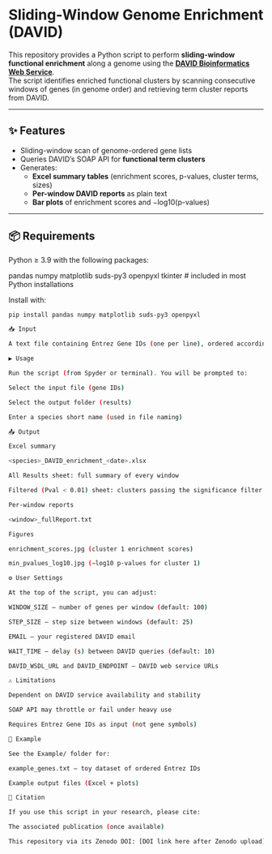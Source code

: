 # Sliding-Window Genome Enrichment (DAVID)

This repository provides a Python script to perform **sliding-window functional enrichment** along a genome using the **[DAVID Bioinformatics Web Service](https://david.ncifcrf.gov/)**.  
The script identifies enriched functional clusters by scanning consecutive windows of genes (in genome order) and retrieving term cluster reports from DAVID.

---

## ✨ Features
- Sliding-window scan of genome-ordered gene lists  
- Queries DAVID’s SOAP API for **functional term clusters**  
- Generates:
  - **Excel summary tables** (enrichment scores, p-values, cluster terms, sizes)  
  - **Per-window DAVID reports** as plain text  
  - **Bar plots** of enrichment scores and −log10(p-values)  

---

## 📦 Requirements
Python ≥ 3.9 with the following packages:

pandas
numpy
matplotlib
suds-py3
openpyxl
tkinter # included in most Python installations


Install with:
```bash
pip install pandas numpy matplotlib suds-py3 openpyxl

📥 Input

A text file containing Entrez Gene IDs (one per line), ordered according to their genomic positions.

▶️ Usage

Run the script (from Spyder or terminal). You will be prompted to:

Select the input file (gene IDs)

Select the output folder (results)

Enter a species short name (used in file naming)

📤 Output

Excel summary

<species>_DAVID_enrichment_<date>.xlsx

All Results sheet: full summary of every window

Filtered (Pval < 0.01) sheet: clusters passing the significance filter

Per-window reports

<window>_fullReport.txt

Figures

enrichment_scores.jpg (cluster 1 enrichment scores)

min_pvalues_log10.jpg (−log10 p-values for cluster 1)

⚙️ User Settings

At the top of the script, you can adjust:

WINDOW_SIZE – number of genes per window (default: 100)

STEP_SIZE – step size between windows (default: 25)

EMAIL – your registered DAVID email

WAIT_TIME – delay (s) between DAVID queries (default: 10)

DAVID_WSDL_URL and DAVID_ENDPOINT – DAVID web service URLs

⚠️ Limitations

Dependent on DAVID service availability and stability

SOAP API may throttle or fail under heavy use

Requires Entrez Gene IDs as input (not gene symbols)

📂 Example

See the Example/ folder for:

example_genes.txt – toy dataset of ordered Entrez IDs

Example output files (Excel + plots)

📖 Citation

If you use this script in your research, please cite:

The associated publication (once available)

This repository via its Zenodo DOI: [DOI link here after Zenodo upload]
